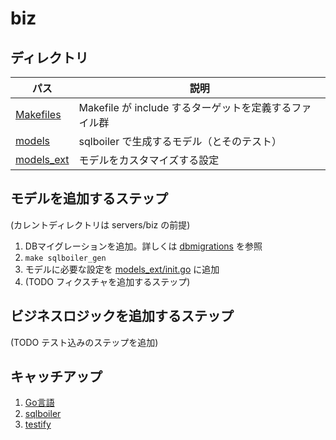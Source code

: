 # biz

## ディレクトリ

パス     | 説明
--------|------------------
[Makefiles](./Makefiles/) | Makefile が include するターゲットを定義するファイル群
[models](./models/)  | sqlboiler で生成するモデル（とそのテスト）
[models_ext](./models_ext/) | モデルをカスタマイズする設定

## モデルを追加するステップ

(カレントディレクトリは servers/biz の前提)

1. DBマイグレーションを追加。詳しくは [dbmigrations](../dbmigrations/) を参照
2. `make sqlboiler_gen`
3. モデルに必要な設定を [models_ext/init.go](./models_ext/init.go) に追加
4. (TODO フィクスチャを追加するステップ)

## ビジネスロジックを追加するステップ

(TODO テスト込みのステップを追加)

## キャッチアップ

1. [Go言語](https://go.dev/)
2. [sqlboiler](https://github.com/volatiletech/sqlboiler)
3. [testify](https://github.com/stretchr/testify)
